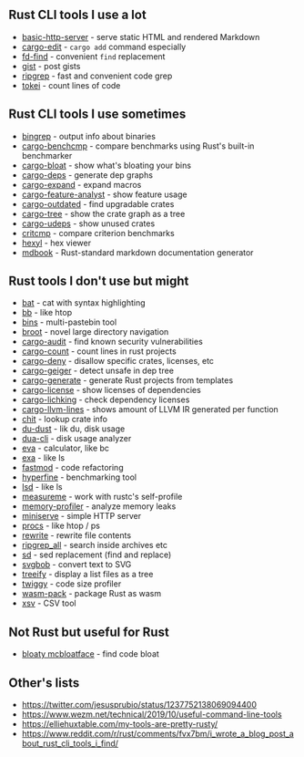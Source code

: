 ## Rust CLI tools I use a lot

- [basic-http-server](https://crates.io/crates/ripgrep) - serve static HTML and rendered Markdown
- [cargo-edit](https://crates.io/crates/cargo-edit) - `cargo add` command especially
- [fd-find](https://crates.io/crates/fd-find) - convenient `find` replacement
- [gist](https://crates.io/crates/gist) - post gists
- [ripgrep](https://crates.io/crates/ripgrep) - fast and convenient code grep
- [tokei](https://crates.io/crate/tokei) - count lines of code


## Rust CLI tools I use sometimes

- [bingrep](https://crates.io/crates/bingrep) - output info about binaries
- [cargo-benchcmp](https://crates.io/crate/cargo-benchcmp) - compare benchmarks using Rust's built-in benchmarker
- [cargo-bloat](https://crates.io/crate/cargo-bloat) - show what's bloating your bins
- [cargo-deps](https://crates.io/crate/cargo-deps) - generate dep graphs
- [cargo-expand](https://github.com/dtolnay/cargo-expand) - expand macros
- [cargo-feature-analyst](https://crates.io/crates/cargo-feature-analyst) - show feature usage
- [cargo-outdated](https://crates.io/crates/cargo-outdated) - find upgradable crates
- [cargo-tree](https://crates.io/crates/cargo-tree) - show the crate graph as a tree
- [cargo-udeps](https://crates.io/crate/cargo-udeps) - show unused crates
- [critcmp](https://crates.io/crate/critcmp) - compare criterion benchmarks
- [hexyl](https://crates.io/crate/hexl) - hex viewer
- [mdbook](https://crates.io/crate/mdbook) - Rust-standard markdown documentation generator


## Rust tools I don't use but might

- [bat](https://crates.io/crate/bat) - cat with syntax highlighting
- [bb](https://crates.io/crates/bb) - like htop
- [bins](https://crates.io/crate/bins) - multi-pastebin tool
- [broot](https://crates.io/crate/broot) - novel large directory navigation
- [cargo-audit](https://crates.io/crate/cargo-audit) - find known security vulnerabilities
- [cargo-count](https://crates.io/crate/cargo-count) - count lines in rust projects
- [cargo-deny](https://crates.io/crate/cargo-deny) - disallow specific crates, licenses, etc
- [cargo-geiger](https://crates.io/crates/cargo-geiger) - detect unsafe in dep tree
- [cargo-generate](https://crates.io/crate/cargo-generate) - generate Rust projects from templates
- [cargo-license](https://crates.io/crate/cargo-license) - show licenses of dependencies
- [cargo-lichking](https://crates.io/crate/cargo-lichking) - check dependency licenses
- [cargo-llvm-lines](https://github.com/dtolnay/cargo-llvm-lines/) - shows amount of LLVM IR generated per function
- [chit](https://crates.io/crate/chit) - lookup crate info
- [du-dust](https://crates.io/crate/du-dust) - lik du, disk usage
- [dua-cli](https://crates.io/crate/dua-cli) - disk usage analyzer
- [eva](https://crates.io/crates/eva) - calculator, like bc
- [exa](https://crates.io/crate/exa) - like ls
- [fastmod](https://crates.io/crates/fastmod) - code refactoring
- [hyperfine](https://crates.io/crate/hyperfine) - benchmarking tool
- [lsd](https://crates.io/crate/lsd) - like ls
- [measureme](https://github.com/rust-lang/measureme) - work with rustc's self-profile
- [memory-profiler](https://github.com/nokia/memory-profiler) - analyze memory leaks
- [miniserve](https://crates.io/crates/miniserve) - simple HTTP server
- [procs](https://crates.io/crates/procs) - like htop / ps
- [rewrite](https://crates.io/crates/rewrite) - rewrite file contents
- [ripgrep_all](https://crates.io/crates/ripgrep_all) - search inside archives etc
- [sd](https://crates.io/crate/sd) - sed replacement (find and replace)
- [svgbob](https://crates.io/crate/svgbob) - convert text to SVG
- [treeify](https://crates.io/crates/treeify) - display a list files as a tree
- [twiggy](https://crates.io/crate/twiggy) - code size profiler
- [wasm-pack](https://crates.io/crate/wasm-pack) - package Rust as wasm
- [xsv](https://crates.io/crate/xsv) - CSV tool


## Not Rust but useful for Rust

- [bloaty mcbloatface](https://github.com/google/bloaty) - find code bloat


## Other's lists

- https://twitter.com/jesusprubio/status/1237752138069094400
- https://www.wezm.net/technical/2019/10/useful-command-line-tools
- https://elliehuxtable.com/my-tools-are-pretty-rusty/
- https://www.reddit.com/r/rust/comments/fvx7bm/i_wrote_a_blog_post_about_rust_cli_tools_i_find/
